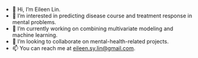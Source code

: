 - 👋 Hi, I’m Eileen Lin.
- 👀 I’m interested in predicting disease course and treatment response in mental problems. 
- 🌱 I’m currently working on combining multivariate modeling and machine learning. 
- 💞️ I’m looking to collaborate on mental-health-related projects.
- 📫 You can reach me at eileen.sy.lin@gmail.com.

<!---
eileen-catfeine/eileen-catfeine is a ✨ special ✨ repository because its `README.md` (this file) appears on your GitHub profile.
You can click the Preview link to take a look at your changes.
--->

